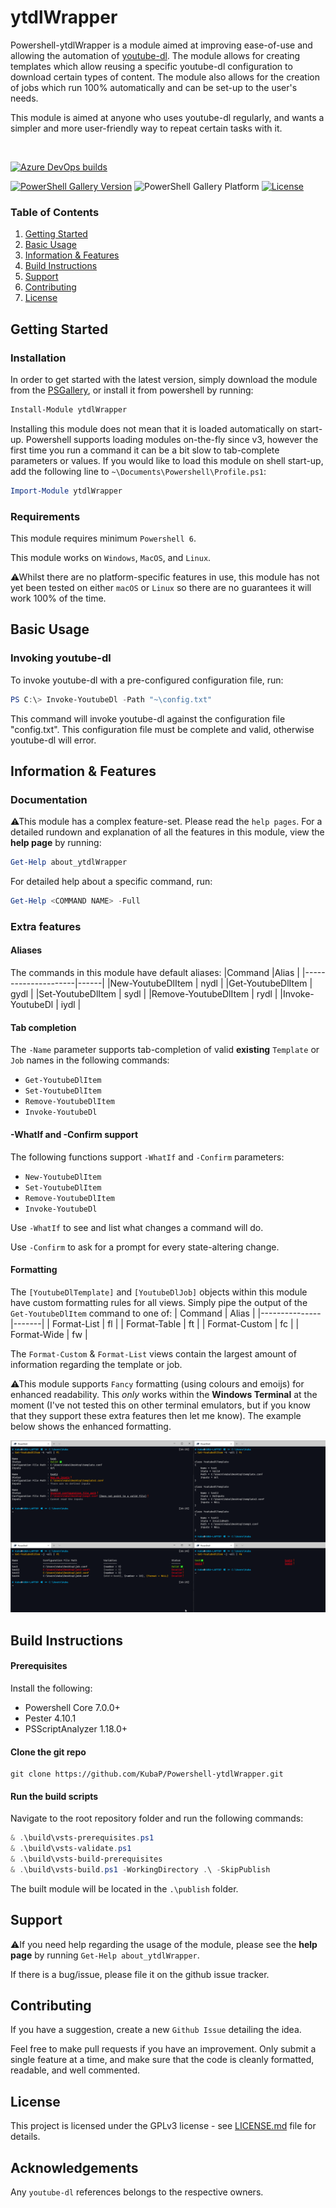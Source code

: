 # ytdlWrapper
Powershell-ytdlWrapper is a module aimed at improving ease-of-use and allowing the automation of [youtube-dl](https://github.com/ytdl-org/youtube-dl). The module allows for creating templates which allow reusing a specific youtube-dl configuration to download certain types of content. The module also allows for the creation of jobs which run 100% automatically and can be set-up to the user's needs.

This module is aimed at anyone who uses youtube-dl regularly, and wants a simpler and more user-friendly way to repeat certain tasks with it.

<br>

[![Azure DevOps builds](https://img.shields.io/azure-devops/build/kubap999/02b7a52c-1cef-45ba-9f2a-3592446e6e14/17?label=Latest&logo=azure-pipelines)](https://dev.azure.com/KubaP999/ytdlWrapper/_build?definitionId=17)
<!-- [![Azure DevOps coverage](https://img.shields.io/azure-devops/coverage/KubaP999/ProgramManager/7?logo=codecov&logoColor=white)](https://dev.azure.com/KubaP999/ProgramManager/_build/latest?definitionId=7&branchName=development)
/\ Replace this one with a shields.io badge. Go to 'Code Coverage' -> 'Azure Code Coverage'
    Fill out organisation/project/id values for the dev-ci pipeline
    Style = 'flat'
    logo = 'codecov'
    logoColour = 'white'
    
   Turn the badge into a link by surrounding it in [] brackets, and then adding a (...) link afterwards which points to the azure dev ci pipeline page. -->
[![PowerShell Gallery Version](https://img.shields.io/powershellgallery/v/ytdlWrapper?logo=powershell&logoColor=white)](https://www.powershellgallery.com/packages/ytdlWrapper)
![PowerShell Gallery Platform](https://img.shields.io/powershellgallery/p/ytdlWrapper)
[![License](https://img.shields.io/badge/license-GPLv3-blue)](./LICENSE)

### Table of Contents

1. [Getting Started](#getting-started)
2. [Basic Usage](#basic-usage)
3. [Information & Features](#information--features)
4. [Build Instructions](#build-instructions)
5. [Support](#support)
6. [Contributing](#contributing)
7. [License](#license)

## Getting Started
### Installation
In order to get started with the latest version, simply download the module from the [PSGallery](https://www.powershellgallery.com/packages/ytdlWrapper), or install it from powershell by running:
```powershell
Install-Module ytdlWrapper
```
Installing this module does not mean that it is loaded automatically on start-up. Powershell supports loading modules on-the-fly since v3, however the first time you run a command it can be a bit slow to tab-complete parameters or values. If you would like to load this module on shell start-up, add the following line to `~\Documents\Powershell\Profile.ps1`:
```powershell
Import-Module ytdlWrapper
```

### Requirements
This module requires minimum `Powershell 6`.

This module works on `Windows`, `MacOS`, and `Linux`. 

⚠Whilst there are no platform-specific features in use, this module has not yet been tested on either `macOS` or `Linux` so there are no guarantees it will work 100% of the time.

## Basic Usage
### Invoking youtube-dl
To invoke youtube-dl with a pre-configured configuration file, run:
```powershell
PS C:\> Invoke-YoutubeDl -Path "~\config.txt"
```
This command will invoke youtube-dl against the configuration file 
"config.txt". This configuration file must be complete and valid, otherwise
youtube-dl will error.

## Information & Features
### Documentation
⚠This module has a complex feature-set. Please read the `help pages`.
For a detailed rundown and explanation of all the features in this module, view the **help page** by running:
```powershell
Get-Help about_ytdlWrapper
```
For detailed help about a specific command, run:
```powershell
Get-Help <COMMAND NAME> -Full
```

### Extra features
#### Aliases
The commands in this module have default aliases:
|Command	          |Alias |
|---------------------|------|
|New-YoutubeDlItem    | nydl |
|Get-YoutubeDlItem    | gydl |
|Set-YoutubeDlItem    | sydl |
|Remove-YoutubeDlItem | rydl |
|Invoke-YoutubeDl     | iydl |

#### Tab completion
The `-Name` parameter supports tab-completion of valid **existing** `Template` or `Job` names in the following commands:
- `Get-YoutubeDlItem`
- `Set-YoutubeDlItem`
- `Remove-YoutubeDlItem`
- `Invoke-YoutubeDl`

#### -WhatIf and -Confirm support
The following functions support `-WhatIf` and `-Confirm` parameters:
- `New-YoutubeDlItem`
- `Set-YoutubeDlItem`
- `Remove-YoutubeDlItem`
- `Invoke-YoutubeDl`

Use `-WhatIf` to see and list what changes a command will do.

Use `-Confirm` to ask for a prompt for every state-altering change.

#### Formatting
The `[YoutubeDlTemplate]` and `[YoutubeDlJob]` objects within this module have custom formatting rules for all views. Simply pipe the output of the `Get-YoutubeDlItem` command to one of:
| Command       | Alias |
|---------------|-------|
| Format-List   |  fl   |
| Format-Table  |  ft   |
| Format-Custom |  fc   |
| Format-Wide   |  fw   |

The `Format-Custom` & `Format-List` views contain the largest amount of information regarding the template or job.

⚠This module supports `Fancy` formatting (using colours and emoijs) for enhanced readability. This *only* works within the **Windows Terminal** at the moment (I've not tested this on other terminal emulators, but if you know that they support these extra features then let me know). The example below shows the enhanced formatting.

![Example](./img.png)

## Build Instructions
#### Prerequisites
Install the following:
- Powershell Core 7.0.0+
- Pester 4.10.1
- PSScriptAnalyzer 1.18.0+

#### Clone the git repo
```
git clone https://github.com/KubaP/Powershell-ytdlWrapper.git
```

#### Run the build scripts

Navigate to the root repository folder and run the following commands:
```powershell
& .\build\vsts-prerequisites.ps1
& .\build\vsts-validate.ps1
& .\build\vsts-build-prerequisites
& .\build\vsts-build.ps1 -WorkingDirectory .\ -SkipPublish
```
The built module will be located in the `.\publish` folder.

## Support
⚠If you need help regarding the usage of the module, please see the **help page** by running `Get-Help about_ytdlWrapper`.

If there is a bug/issue, please file it on the github issue tracker.

## Contributing
If you have a suggestion, create a new `Github Issue` detailing the idea.

Feel free to make pull requests if you have an improvement. Only submit a single feature at a time, and make sure that the code is cleanly formatted, readable, and well commented.

## License 
This project is licensed under the GPLv3 license - see [LICENSE.md](./LICENSE) file for details.

## Acknowledgements
Any `youtube-dl` references belongs to the respective owners.
